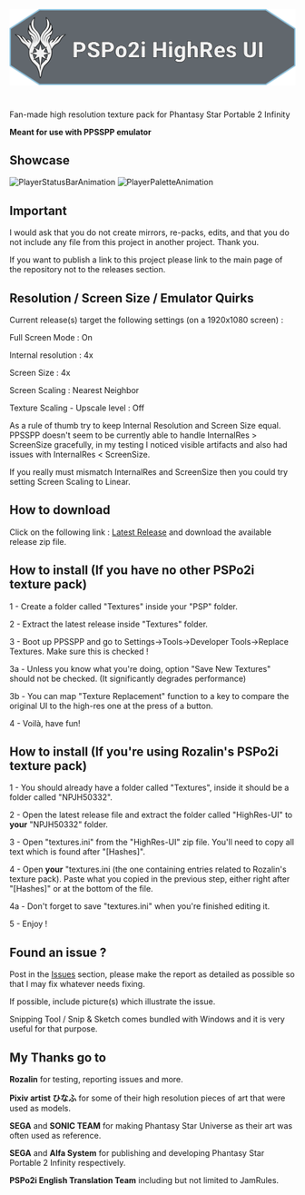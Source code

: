 [![PSPo2i-hr-ui](/logo.svg)](https://github.com/eleriaqueen/pspo2i-highres-ui)

# 

Fan-made high resolution texture pack for Phantasy Star Portable 2 Infinity

__Meant for use with PPSSPP emulator__

## Showcase
![PlayerStatusBarAnimation](https://user-images.githubusercontent.com/4411178/136978677-782b4bf4-6319-4990-92ad-cb04febe5506.gif)
![PlayerPaletteAnimation](https://user-images.githubusercontent.com/4411178/136978953-56289cff-0cfd-4b07-be9a-25d63af33edf.gif)

## Important
I would ask that you do not create mirrors, re-packs, edits, and that you do not include any file from this project in another project. Thank you.

If you want to publish a link to this project please link to the main page of the repository not to the releases section.

## Resolution / Screen Size / Emulator Quirks
Current release(s) target the following settings (on a 1920x1080 screen) :

Full Screen Mode : On

Internal resolution : 4x

Screen Size : 4x

Screen Scaling : Nearest Neighbor

Texture Scaling - Upscale level : Off

As a rule of thumb try to keep Internal Resolution and Screen Size equal. PPSSPP doesn't seem to be currently able to handle InternalRes > ScreenSize gracefully, in my testing I noticed visible artifacts and also had issues with InternalRes < ScreenSize.

If you really must mismatch InternalRes and ScreenSize then you could try setting Screen Scaling to Linear.

## How to download

Click on the following link : [Latest Release](https://github.com/eleriaqueen/pspo2i-hr-ui/releases/latest) and download the available release zip file.

## How to install (If you have no other PSPo2i texture pack)
1 - Create a folder called "Textures" inside your "PSP" folder.

2 - Extract the latest release inside "Textures" folder.

3 - Boot up PPSSPP and go to Settings->Tools->Developer Tools->Replace Textures. Make sure this is checked !

3a - Unless you know what you're doing, option "Save New Textures" should not be checked. (It significantly degrades performance)

3b - You can map "Texture Replacement" function to a key to compare the original UI to the high-res one at the press of a button.

4 - Voilà, have fun!

## How to install (If you're using Rozalin's PSPo2i texture pack)
1 - You should already have a folder called "Textures", inside it should be a folder called "NPJH50332".

2 - Open the latest release file and extract the folder called "HighRes-UI" to __your__ "NPJH50332" folder.

3 - Open "textures.ini" from the "HighRes-UI" zip file. You'll need to copy all text which is found after "[Hashes]".

4 - Open __your__ "textures.ini (the one containing entries related to Rozalin's texture pack). Paste what you copied in the previous step, either right after "[Hashes]" or at the bottom of the file. 

4a - Don't forget to save "textures.ini" when you're finished editing it.

5 - Enjoy !

## Found an issue ?
Post in the [Issues](https://github.com/eleriaqueen/pspo2i-highres-ui/issues) section, please make the report as detailed as possible so that I may fix whatever needs fixing.

If possible, include picture(s) which illustrate the issue.

Snipping Tool / Snip & Sketch comes bundled with Windows and it is very useful for that purpose.

## My Thanks go to
__Rozalin__ for testing, reporting issues and more.

__Pixiv artist ひなふ__ for some of their high resolution pieces of art that were used as models.

__SEGA__ and __SONIC TEAM__ for making Phantasy Star Universe as their art was often used as reference.

__SEGA__ and __Alfa System__ for publishing and developing Phantasy Star Portable 2 Infinity respectively.

__PSPo2i English Translation Team__ including but not limited to JamRules.
